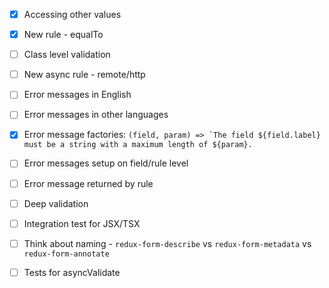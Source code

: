 - [x] Accessing other values
- [x] New rule - equalTo
- [ ] Class level validation
- [ ] New async rule - remote/http
- [ ] Error messages in English
- [ ] Error messages in other languages
- [x] Error message factories: ```(field, param) => `The field ${field.label} must be a string with a maximum length of ${param}.```
- [ ] Error messages setup on field/rule level
- [ ] Error message returned by rule
- [ ] Deep validation

- [ ] Integration test for JSX/TSX
- [ ] Think about naming - `redux-form-describe` vs `redux-form-metadata` vs `redux-form-annotate`
- [ ] Tests for asyncValidate 